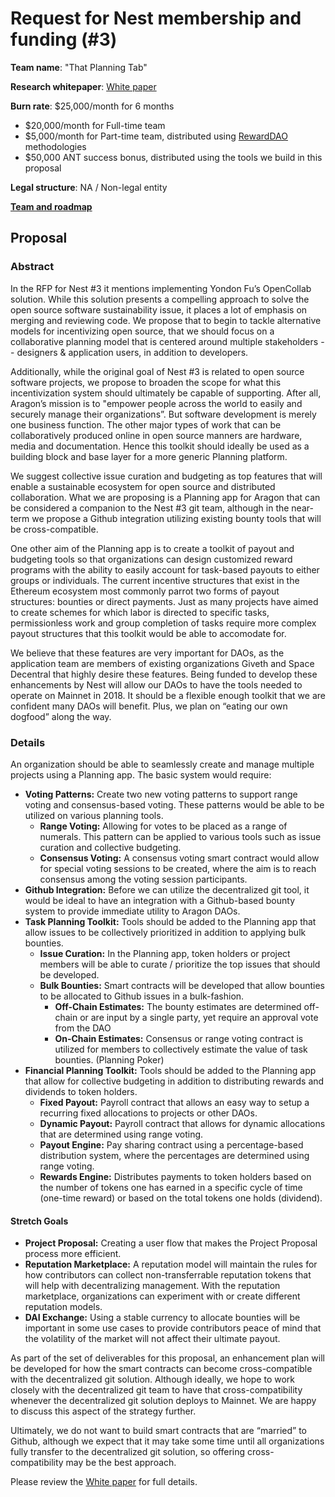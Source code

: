 # Request for Nest membership and funding (#3)

**Team name**: "That Planning Tab"

**Research whitepaper**: [White paper](http://goo.gl/eXAybm)

**Burn rate**: $25,000/month for 6 months 
* $20,000/month for Full-time team
* $5,000/month for Part-time team, distributed using [RewardDAO](https://medium.com/giveth/how-rewarddao-works-aka-what-are-points-7388f70269a) methodologies
* $50,000 ANT success bonus, distributed using the tools we build in this proposal


**Legal structure**: NA / Non-legal entity

**[Team and roadmap](1/files)**

## Proposal
### Abstract
In the RFP for Nest #3 it mentions implementing Yondon Fu’s OpenCollab solution. While this solution presents a compelling approach to solve the open source software sustainability issue, it places a lot of emphasis on merging and reviewing code. We propose that to begin to tackle alternative models for incentivizing open source, that we should focus on a collaborative planning model that is centered around multiple stakeholders -- designers & application users, in addition to developers. 

Additionally, while the original goal of Nest #3 is related to open source software projects, we propose to broaden the scope for what this incentivization system should ultimately be capable of supporting. After all, Aragon’s mission is to "empower people across the world to easily and securely manage their organizations”. But software development is merely one business function. The other major types of work that can be collaboratively produced online in open source manners are hardware, media and documentation. Hence this toolkit should ideally be used as a building block and base layer for a more generic Planning platform.

We suggest collective issue curation and budgeting as top features that will enable a sustainable ecosystem for open source and distributed collaboration. What we are proposing is a Planning app for Aragon that can be considered a companion to the Nest #3 git team, although in the near-term we propose a Github integration utilizing existing bounty tools that will be cross-compatible. 

One other aim of the Planning app is to create a toolkit of payout and budgeting tools so that organizations can design customized reward programs with the ability to easily account for task-based payouts to either groups or individuals. The current incentive structures that exist in the Ethereum ecosystem most commonly parrot two forms of payout structures: bounties or direct payments. Just as many projects have aimed to create schemes for which labor is directed to specific tasks, permissionless work and group completion of tasks require more complex payout structures that this toolkit would be able to accomodate for. 

We believe that these features are very important for DAOs, as the application team are members of existing organizations Giveth and Space Decentral that highly desire these features. Being funded to develop these enhancements by Nest will allow our DAOs to have the tools needed to operate on Mainnet in 2018. It should be a flexible enough toolkit that we are confident many DAOs will benefit. Plus, we plan on “eating our own dogfood” along the way.

### Details

An organization should be able to seamlessly create and manage multiple projects using a Planning app. The basic system would require:
* **Voting Patterns:** Create two new voting patterns to support range voting and consensus-based voting. These patterns would be able to be utilized on various planning tools.
  * **Range Voting:** Allowing for votes to be placed as a range of numerals. This pattern can be applied to various tools such as issue curation and collective budgeting. 
  * **Consensus Voting:** A consensus voting smart contract would allow for special voting sessions to be created, where the aim is to reach consensus among the voting session participants.
* **Github Integration:** Before we can utilize the decentralized git tool, it would be ideal to have an integration with a Github-based bounty system to provide immediate utility to Aragon DAOs. 
* **Task Planning Toolkit:** Tools should be added to the Planning app that allow issues to be collectively prioritized in addition to applying bulk bounties.
  * **Issue Curation:** In the Planning app, token holders or project members will be able to curate / prioritize the top issues that should be developed.
  * **Bulk Bounties:** Smart contracts will be developed that allow bounties to be allocated to Github issues in a bulk-fashion.
    * **Off-Chain Estimates:** The bounty estimates are determined off-chain or are input by a single party, yet require an approval vote from the DAO
    * **On-Chain Estimates:** Consensus or range voting contract is utilized for members to collectively estimate the value of task bounties. (Planning Poker)
* **Financial Planning Toolkit:** Tools should be added to the Planning app that allow for collective budgeting in addition to distributing rewards and dividends to token holders.
  * **Fixed Payout:** Payroll contract that allows an easy way to setup a recurring fixed allocations to projects or other DAOs.
  * **Dynamic Payout:** Payroll contract that allows for dynamic allocations that are determined using range voting.
  * **Payout Engine:** Pay sharing contract using a percentage-based distribution system, where the percentages are determined using range voting.
  * **Rewards Engine:** Distributes payments to token holders based on the number of tokens one has earned in a specific cycle of time (one-time reward) or based on the total tokens one holds (dividend).

#### Stretch Goals
* **Project Proposal:** Creating a user flow that makes the Project Proposal process more efficient.
* **Reputation Marketplace:** A reputation model will maintain the rules for how contributors can collect non-transferrable reputation tokens that will help with decentralizing management. With the reputation marketplace, organizations can experiment with or create different reputation models.
* **DAI Exchange:** Using a stable currency to allocate bounties will be important in some use cases to provide contributors peace of mind that the volatility of the market will not affect their ultimate payout. 

As part of the set of deliverables for this proposal, an enhancement plan will be developed for how the smart contracts can become cross-compatible with the decentralized git solution. Although ideally, we hope to work closely with the decentralized git team to have that cross-compatibility whenever the decentralized git solution deploys to Mainnet. We are happy to discuss this aspect of the strategy further. 

Ultimately, we do not want to build smart contracts that are “married” to Github, although we expect that it may take some time until all organizations fully transfer to the decentralized git solution, so offering cross-compatibility may be the best approach.

Please review the [White paper](http://goo.gl/eXAybm) for full details.

